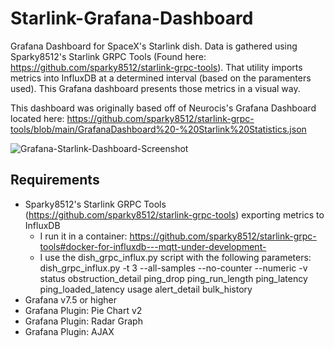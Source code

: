 # Starlink-Grafana-Dashboard
Grafana Dashboard for SpaceX's Starlink dish. Data is gathered using Sparky8512's Starlink GRPC Tools (Found here: https://github.com/sparky8512/starlink-grpc-tools). That utility imports metrics into InfluxDB at a determined interval (based on the paramenters used). This Grafana dashboard presents those metrics in a visual way. 

This dashboard was originally based off of Neurocis's Grafana Dashboard located here: https://github.com/sparky8512/starlink-grpc-tools/blob/main/GrafanaDashboard%20-%20Starlink%20Statistics.json

![Grafana-Starlink-Dashboard-Screenshot](https://user-images.githubusercontent.com/6382844/126184441-a308ba83-20e5-4ff1-812d-f1971c59971d.PNG)

## Requirements
- Sparky8512's Starlink GRPC Tools (https://github.com/sparky8512/starlink-grpc-tools) exporting metrics to InfluxDB
  - I run it in a container: https://github.com/sparky8512/starlink-grpc-tools#docker-for-influxdb---mqtt-under-development-
  - I use the dish_grpc_influx.py script with the following parameters: dish_grpc_influx.py -t 3 --all-samples --no-counter --numeric -v status obstruction_detail ping_drop ping_run_length ping_latency ping_loaded_latency usage alert_detail bulk_history
- Grafana v7.5 or higher
- Grafana Plugin: Pie Chart v2
- Grafana Plugin: Radar Graph
- Grafana Plugin: AJAX

